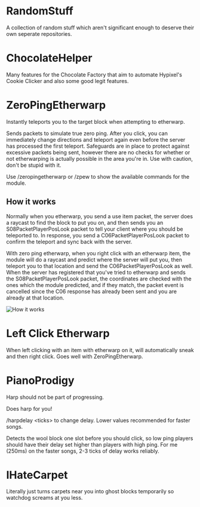 # RandomStuff
A collection of random stuff which aren't significant enough to deserve their own seperate repositories.

# ChocolateHelper
Many features for the Chocolate Factory that aim to automate Hypixel's Cookie Clicker and also some good legit features.

# ZeroPingEtherwarp
Instantly teleports you to the target block when attempting to etherwarp.

Sends packets to simulate true zero ping. After you click, you can immediately change directions and teleport again even before the server has processed the first teleport.
Safeguards are in place to protect against excessive packets being sent, however there are no checks for whether or not etherwarping is actually possible in the area you're in.
Use with caution, don't be stupid with it.

Use /zeropingetherwarp or /zpew to show the available commands for the module.

## How it works
Normally when you etherwarp, you send a use item packet, the server does a raycast to find the block to put you on, and then sends you an S08PacketPlayerPosLook packet to tell your client where you should be teleported to. In response, you send a C06PacketPlayerPosLook packet to confirm the teleport and sync back with the server.

With zero ping etherwarp, when you right click with an etherwarp item, the module will do a raycast and predict where the server will put you, then teleport you to that location and send the C06PacketPlayerPosLook as well. When the server has registered that you've tried to etherwarp and sends the S08PacketPlayerPosLook packet, the coordinates are checked with the ones which the module predicted, and if they match, the packet event is cancelled since the C06 response has already been sent and you are already at that location.

![How it works](https://i.imgur.com/sQTRaEj.png)

# Left Click Etherwarp
When left clicking with an item with etherwarp on it, will automatically sneak and then right click. Goes well with ZeroPingEtherwarp.

# PianoProdigy
Harp should not be part of progressing.

Does harp for you!

/harpdelay \<ticks\> to change delay. Lower values recommended for faster songs.

Detects the wool block one slot before you should click, so low ping players should have their delay set higher than players with high ping. For me (250ms) on the faster songs, 2-3 ticks of delay works reliably.


# IHateCarpet
Literally just turns carpets near you into ghost blocks temporarily so watchdog screams at you less.



